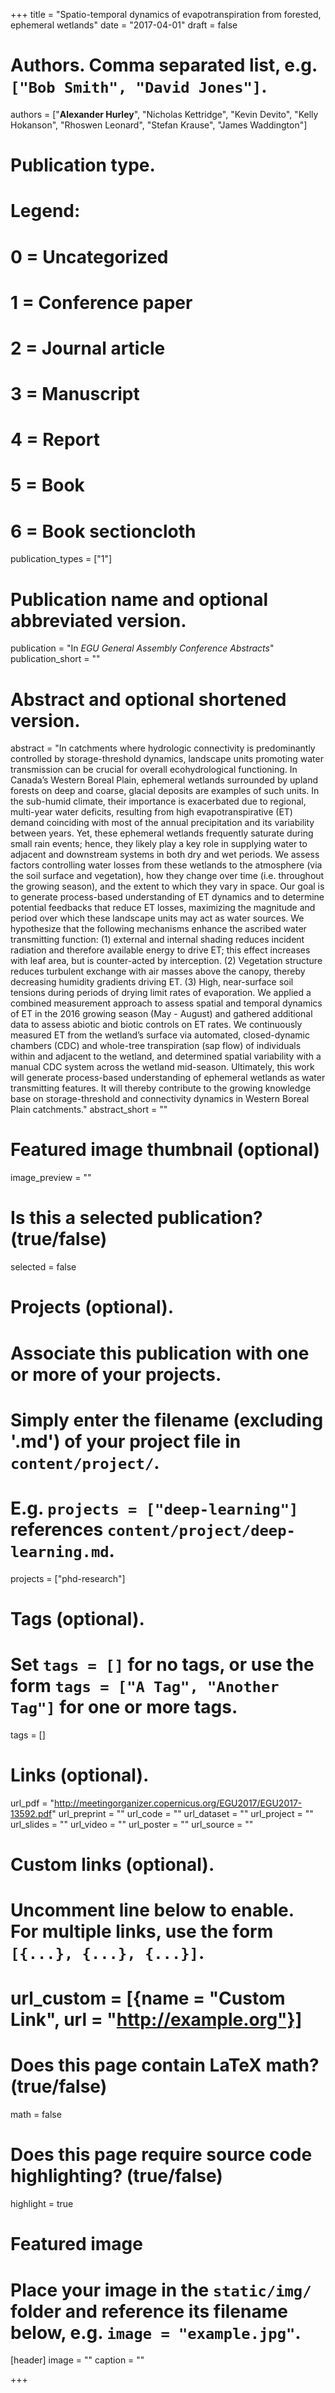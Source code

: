 +++
title = "Spatio-temporal dynamics of evapotranspiration from forested, ephemeral wetlands"
date = "2017-04-01"
draft = false

# Authors. Comma separated list, e.g. `["Bob Smith", "David Jones"]`.
authors = ["**Alexander Hurley**", "Nicholas Kettridge", "Kevin Devito", "Kelly Hokanson", "Rhoswen Leonard", "Stefan Krause", "James Waddington"]
      
# Publication type.
# Legend:
# 0 = Uncategorized
# 1 = Conference paper
# 2 = Journal article
# 3 = Manuscript
# 4 = Report
# 5 = Book
# 6 = Book sectioncloth
publication_types = ["1"]

# Publication name and optional abbreviated version.
publication = "In *EGU General Assembly Conference Abstracts*"
publication_short = ""

# Abstract and optional shortened version.
abstract = "In catchments where hydrologic connectivity is predominantly controlled by storage-threshold dynamics, landscape units promoting water transmission can be crucial for overall ecohydrological functioning. In Canada’s Western Boreal Plain, ephemeral wetlands surrounded by upland forests on deep and coarse, glacial deposits are examples of such units. In the sub-humid climate, their importance is exacerbated due to regional, multi-year water deficits, resulting from high evapotranspirative (ET) demand coinciding with most of the annual precipitation and its variability between years. Yet, these ephemeral wetlands frequently saturate during small rain events; hence, they likely play a key role in supplying water to adjacent and downstream systems in both dry and wet periods. We assess factors controlling water losses from these wetlands to the atmosphere (via the soil surface and vegetation), how they change over time (i.e. throughout the growing season), and the extent to which they vary in space. Our goal is to generate process-based understanding of ET dynamics and to determine potential feedbacks that reduce ET losses, maximizing the magnitude and period over which these landscape units may act as water sources. We hypothesize that the following mechanisms enhance the ascribed water transmitting function: (1) external and internal shading reduces incident radiation and therefore available energy to drive ET; this effect increases with leaf area, but is counter-acted by interception. (2) Vegetation structure reduces turbulent exchange with air masses above the canopy, thereby decreasing humidity gradients driving ET. (3) High, near-surface soil tensions during periods of drying limit rates of evaporation. We applied a combined measurement approach to assess spatial and temporal dynamics of ET in the 2016 growing season (May - August) and gathered additional data to assess abiotic and biotic controls on ET rates. We continuously measured ET from the wetland’s surface via automated, closed-dynamic chambers (CDC) and whole-tree transpiration (sap flow) of individuals within and adjacent to the wetland, and determined spatial variability with a manual CDC system across the wetland mid-season. Ultimately, this work will generate process-based understanding of ephemeral wetlands as water transmitting features. It will thereby contribute to the growing knowledge base on storage-threshold and connectivity dynamics in Western Boreal Plain catchments."
abstract_short = ""

# Featured image thumbnail (optional)
image_preview = ""

# Is this a selected publication? (true/false)
selected = false

# Projects (optional).
#   Associate this publication with one or more of your projects.
#   Simply enter the filename (excluding '.md') of your project file in `content/project/`.
#   E.g. `projects = ["deep-learning"]` references `content/project/deep-learning.md`.
projects = ["phd-research"]

# Tags (optional).
#   Set `tags = []` for no tags, or use the form `tags = ["A Tag", "Another Tag"]` for one or more tags.
tags = []

# Links (optional).
url_pdf = "http://meetingorganizer.copernicus.org/EGU2017/EGU2017-13592.pdf"
url_preprint = ""
url_code = ""
url_dataset = ""
url_project = ""
url_slides = ""
url_video = ""
url_poster = ""
url_source = ""

# Custom links (optional).
#   Uncomment line below to enable. For multiple links, use the form `[{...}, {...}, {...}]`.
# url_custom = [{name = "Custom Link", url = "http://example.org"}]

# Does this page contain LaTeX math? (true/false)
math = false

# Does this page require source code highlighting? (true/false)
highlight = true

# Featured image
# Place your image in the `static/img/` folder and reference its filename below, e.g. `image = "example.jpg"`.
[header]
image = ""
caption = ""

+++
      